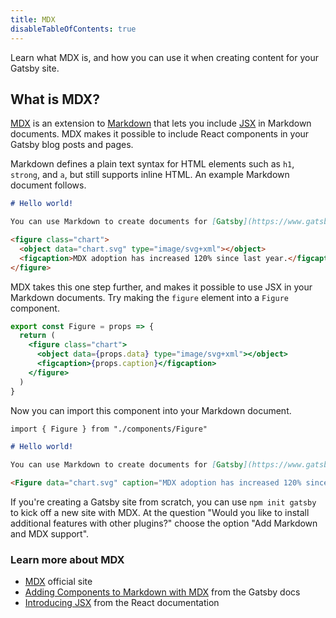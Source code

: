 ```yaml
---
title: MDX
disableTableOfContents: true
---
```


Learn what MDX is, and how you can use it when creating content for your Gatsby site.

## What is MDX?

[MDX](/docs/glossary/#mdx) is an extension to [Markdown](/docs/glossary/markdown/) that lets you include [JSX](/docs/glossary/#jsx) in Markdown documents. MDX makes it possible to include React components in your Gatsby blog posts and pages.

Markdown defines a plain text syntax for HTML elements such as `h1`, `strong`, and `a`, but still supports inline HTML. An example Markdown document follows.

```markdown
# Hello world!

You can use Markdown to create documents for [Gatsby](https://www.gatsbyjs.com/).

<figure class="chart">
  <object data="chart.svg" type="image/svg+xml"></object>
  <figcaption>MDX adoption has increased 120% since last year.</figcaption>
</figure>
```

MDX takes this one step further, and makes it possible to use JSX in your Markdown documents. Try making the `figure` element into a `Figure` component.

```jsx
export const Figure = props => {
  return (
    <figure class="chart">
      <object data={props.data} type="image/svg+xml"></object>
      <figcaption>{props.caption}</figcaption>
    </figure>
  )
}
```

Now you can import this component into your Markdown document.

```markdown
import { Figure } from "./components/Figure"

# Hello world!

You can use Markdown to create documents for [Gatsby](https://www.gatsbyjs.com/).

<Figure data="chart.svg" caption="MDX adoption has increased 120% since last year." />
```

If you're creating a Gatsby site from scratch, you can use `npm init gatsby` to kick off a new site with MDX. At the question "Would you like to install additional features with other plugins?" choose the option "Add Markdown and MDX support".

### Learn more about MDX

- [MDX](https://mdxjs.com/) official site
- [Adding Components to Markdown with MDX](/docs/how-to/routing/mdx/) from the Gatsby docs
- [Introducing JSX](https://reactjs.org/docs/introducing-jsx.html) from the React documentation
